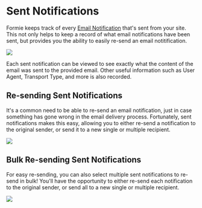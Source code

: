 # Sent Notifications
Formie keeps track of every [Email Notification](docs:feature-tour/email-notifications) that's sent from your site. This not only helps to keep a record of what email notifications have been sent, but provides you the ability to easily re-send an email notitification.

<img src="https://verbb.io/uploads/plugins/formie/formie-sent-notifications.png" />

Each sent notification can be viewed to see exactly what the content of the email was sent to the provided email. Other useful information such as User Agent, Transport Type, and more is also recorded.

## Re-sending Sent Notifications
It's a common need to be able to re-send an email notification, just in case something has gone wrong in the email delivery process. Fortunately, sent notifications makes this easy, allowing you to either re-send a notification to the original sender, or send it to a new single or multiple recipient.

<img src="https://verbb.io/uploads/plugins/formie/formie-sent-notifications-resend.png" />

## Bulk Re-sending Sent Notifications
For easy re-sending, you can also select multiple sent notifications to re-send in bulk! You'll have the opportunity to either re-send each notification to the original sender, or send all to a new single or multiple recipient.

<img src="https://verbb.io/uploads/plugins/formie/formie-sent-notifications-bulk-resend.png" />
